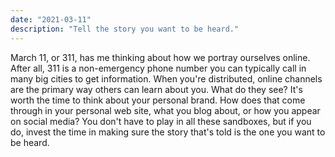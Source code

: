 ```yaml
---
date: "2021-03-11"
description: "Tell the story you want to be heard."
---
```


March 11, or 311, has me thinking about how we portray ourselves online. After all, 311 is a non-emergency phone number you can typically call in many big cities to get information. When you're distributed, online channels are the primary way others can learn about you. What do they see? It's worth the time to think about your personal brand. How does that come through in your personal web site, what you blog about, or how you appear on social media? You don't have to play in all these sandboxes, but if you do, invest the time in making sure the story that's told is the one you want to be heard.